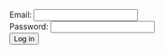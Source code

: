 <form action="https://httpbin.org/post" method="post">
  <div>
    <label>Email:</label>
    <input type="email" name="email">
  </div>
  <div>
    <label>Password:</label>
    <input type="password" name="password">
  </div>
  <button type="submit">Log in</button>
</form>